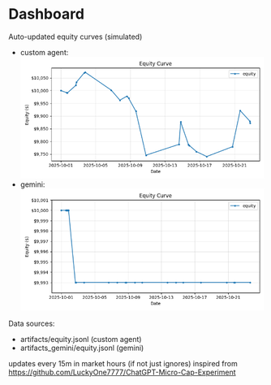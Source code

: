 # Dashboard

Auto-updated equity curves (simulated)

- custom agent: ![Equity Curve](artifacts/equity.png?v=35d5f6f)
- gemini: ![Equity Curve (Gemini)](artifacts_gemini/equity.png?v=35d5f6f)

Data sources:
- artifacts/equity.jsonl (custom agent)
- artifacts_gemini/equity.jsonl (gemini)

updates every 15m in market hours (if not just ignores)
inspired from https://github.com/LuckyOne7777/ChatGPT-Micro-Cap-Experiment